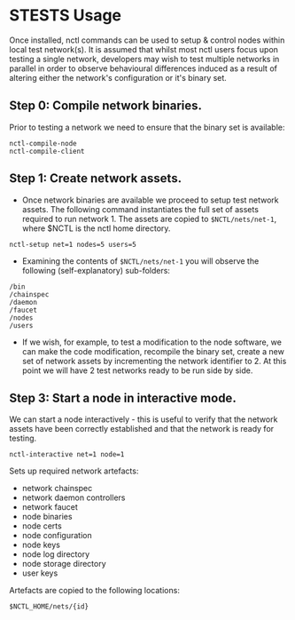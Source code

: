 # STESTS Usage

Once installed, nctl commands can be used to setup & control nodes within local test network(s).  It is assumed that whilst most nctl users focus upon testing a single network, developers may wish to test multiple networks in parallel in order to observe behavioural differences induced as a result of altering either the network's configuration or it's binary set.  

## Step 0: Compile network binaries.

Prior to testing a network we need to ensure that the binary set is available:

```
nctl-compile-node
nctl-compile-client
```

## Step 1: Create network assets.

- Once network binaries are available we proceed to setup test network assets.  The following command instantiates the full set of assets required to run network 1.  The assets are copied to `$NCTL/nets/net-1`, where $NCTL is the nctl home directory.

```
nctl-setup net=1 nodes=5 users=5
```

- Examining the contents of `$NCTL/nets/net-1` you will observe the following (self-explanatory) sub-folders:

```
/bin
/chainspec
/daemon
/faucet
/nodes
/users
```

- If we wish, for example, to test a modification to the node software, we can make the code modification, recompile the binary set, create a new set of network assets by incrementing the network identifier to 2.  At this point we will have 2 test networks ready to be run side by side.

## Step 3: Start a node in interactive mode.

We can start a node interactively - this is useful to verify that the network assets have been correctly established and that the network is ready for testing.

```
nctl-interactive net=1 node=1
```

Sets up required network artefacts:

- network chainspec
- network daemon controllers
- network faucet
- node binaries
- node certs
- node configuration
- node keys
- node log directory
- node storage directory
- user keys

Artefacts are copied to the following locations:

```
$NCTL_HOME/nets/{id}
```
